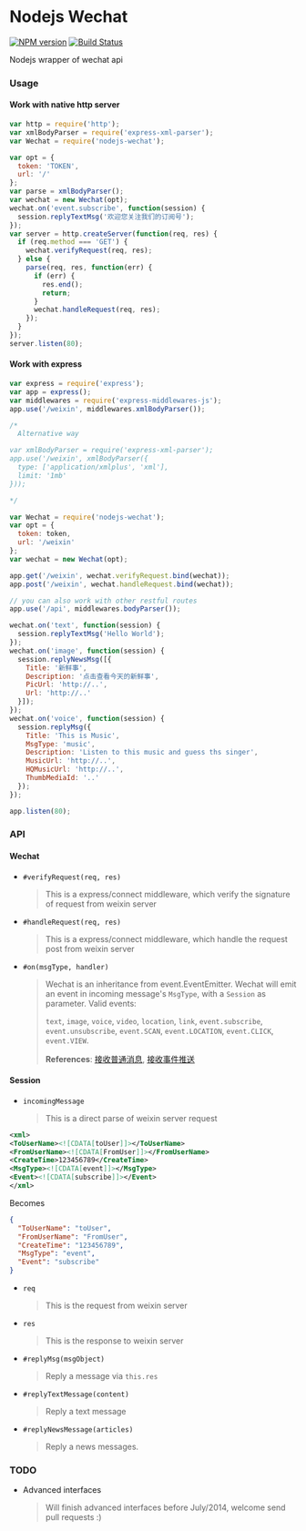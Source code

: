 # Nodejs Wechat

  [![NPM version](https://badge.fury.io/js/nodejs-wechat.png)](http://badge.fury.io/js/nodejs-wechat) [![Build Status](https://travis-ci.org/idy/nodejs-wechat.svg?branch=master)](https://travis-ci.org/idy/nodejs-wechat)

Nodejs wrapper of wechat api

### __Usage__
#### Work with native http server
```javascript
var http = require('http');
var xmlBodyParser = require('express-xml-parser');
var Wechat = require('nodejs-wechat');

var opt = {
  token: 'TOKEN',
  url: '/'
};
var parse = xmlBodyParser();
var wechat = new Wechat(opt);
wechat.on('event.subscribe', function(session) {
  session.replyTextMsg('欢迎您关注我们的订阅号');
});
var server = http.createServer(function(req, res) {
  if (req.method === 'GET') {
    wechat.verifyRequest(req, res);
  } else {
    parse(req, res, function(err) {
      if (err) {
        res.end();
        return;
      }
      wechat.handleRequest(req, res);
    });
  }
});
server.listen(80);
```

#### Work with express
```javascript
var express = require('express');
var app = express();
var middlewares = require('express-middlewares-js');
app.use('/weixin', middlewares.xmlBodyParser());

/*
  Alternative way

var xmlBodyParser = require('express-xml-parser');
app.use('/weixin', xmlBodyParser({
  type: ['application/xmlplus', 'xml'],
  limit: '1mb'
}));

*/

var Wechat = require('nodejs-wechat');
var opt = {
  token: token,
  url: '/weixin'
};
var wechat = new Wechat(opt);

app.get('/weixin', wechat.verifyRequest.bind(wechat));
app.post('/weixin', wechat.handleRequest.bind(wechat));

// you can also work with other restful routes
app.use('/api', middlewares.bodyParser());

wechat.on('text', function(session) {
  session.replyTextMsg('Hello World');
});
wechat.on('image', function(session) {
  session.replyNewsMsg([{
    Title: '新鲜事',
    Description: '点击查看今天的新鲜事',
    PicUrl: 'http://..',
    Url: 'http://..'
  }]);
});
wechat.on('voice', function(session) {
  session.replyMsg({
    Title: 'This is Music',
    MsgType: 'music',
    Description: 'Listen to this music and guess ths singer',
    MusicUrl: 'http://..',
    HQMusicUrl: 'http://..',
    ThumbMediaId: '..'
  });
});

app.listen(80);
```

### __API__
#### Wechat
- `#verifyRequest(req, res)`
  > This is a express/connect middleware, which verify the signature of
  request from weixin server

- `#handleRequest(req, res)`
  > This is a express/connect middleware, which handle the request post from 
  weixin server

- `#on(msgType, handler)`
  > Wechat is an inheritance from event.EventEmitter. Wechat will emit an event
  in incoming message's `MsgType`, with a `Session` as parameter. Valid events: 
  >
  > `text`, `image`, `voice`, `video`, `location`, `link`, `event.subscribe`, 
  `event.unsubscribe`, `event.SCAN`, `event.LOCATION`, `event.CLICK`, `event.VIEW`.
  >
  > __References__: [接收普通消息](http://mp.weixin.qq.com/wiki/index.php?title=%E6%8E%A5%E6%94%B6%E6%99%AE%E9%80%9A%E6%B6%88%E6%81%AF "接收普通消息"), 
  [接收事件推送](http://mp.weixin.qq.com/wiki/index.php?title=%E6%8E%A5%E6%94%B6%E4%BA%8B%E4%BB%B6%E6%8E%A8%E9%80%81 "接收事件推送")

#### Session
- `incomingMessage`
  > This is a direct parse of weixin server request

```xml
<xml>
<ToUserName><![CDATA[toUser]]></ToUserName>
<FromUserName><![CDATA[FromUser]]></FromUserName>
<CreateTime>123456789</CreateTime>
<MsgType><![CDATA[event]]></MsgType>
<Event><![CDATA[subscribe]]></Event>
</xml>
```
Becomes
```json
{
  "ToUserName": "toUser",
  "FromUserName": "FromUser",
  "CreateTime": "123456789",
  "MsgType": "event",
  "Event": "subscribe"
}
```

- `req` 
  > This is the request from weixin server

- `res`
  > This is the response to weixin server

- `#replyMsg(msgObject)`
  > Reply a message via `this.res`

- `#replyTextMessage(content)`
  > Reply a text message

- `#replyNewsMessage(articles)`
  > Reply a news messages.

### TODO
- Advanced interfaces
  > Will finish advanced interfaces before July/2014, welcome send pull requests :)
